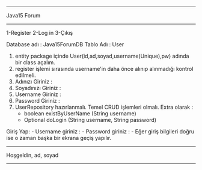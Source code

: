 *************
Java15 Forum
*************
1-Register
2-Log in
3-Çıkış

Database adı : Java15ForumDB
Tablo Adı : User
1. entity package içinde User(id,ad,soyad,username(Unique),pw) adında bir class açalım.
2. register işlemi sırasında username'in daha önce alınıp alınmadığı kontrol edilmeli.
3. Adınızı Giriniz : 
4. Soyadınızı Giriniz : 
5. Username Giriniz : 
6. Password Giriniz : 
7. UserRepository hazırlanmalı. Temel CRUD işlemleri olmalı. Extra olarak : 
   - boolean existByUserName (String username)
   - Optional<User> doLogin (String username, String password)

Giriş Yap:
    - Username giriniz : 
    - Password giriniz : 
    - Eğer giriş bilgileri doğru ise o zaman başka bir ekrana geçiş yapılır.

*************
Hoşgeldin, ad, soyad
*************